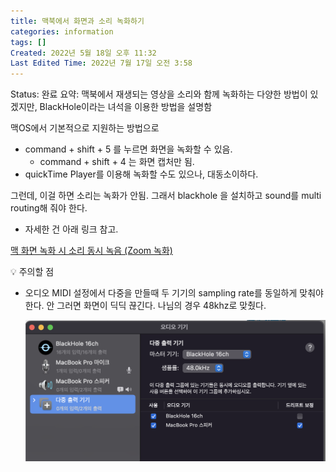 ```yaml
---
title: 맥북에서 화면과 소리 녹화하기
categories: information
tags: []
Created: 2022년 5월 18일 오후 11:32
Last Edited Time: 2022년 7월 17일 오전 3:58
---
```

Status: 완료
요약: 맥북에서 재생되는 영상을 소리와 함께 녹화하는 다양한 방법이 있겠지만, BlackHole이라는 녀석을 이용한 방법을 설명함

맥OS에서 기본적으로 지원하는 방법으로 

- command + shift + 5  를 누르면 화면을 녹화할 수 있음.
    - command + shift + 4 는 화면 캡처만 됨.
- quickTime Player를 이용해 녹화할 수도 있으나, 대동소이하다.

그런데, 이걸 하면 소리는 녹화가 안됨. 그래서 blackhole 을 설치하고 sound를 multi routing해 줘야 한다.

- 자세한 건 아래 링크 참고.

[맥 화면 녹화 시 소리 동시 녹음 (Zoom 녹화)](https://kyulee.tistory.com/entry/m1-%ED%99%94%EB%A9%B4-%EB%85%B9%ED%99%94%EC%8B%9C-%EC%86%8C%EB%A6%AC-%EB%8F%99%EC%8B%9C-%EB%85%B9%EC%9D%8CQuicktime-Player-BlackHole)

<aside>
💡 주의할 점

</aside>

- 오디오 MIDI 설정에서 다중을 만들때 두 기기의  sampling rate를 동일하게 맞춰야 한다. 안 그러면 화면이 딕딕 끊긴다. 나님의 경우 48khz로 맞췄다.
    
    ![Untitled](/assets/images/2022-07-17-맥북에서-화면과-소리-녹화하기/Untitled.png)